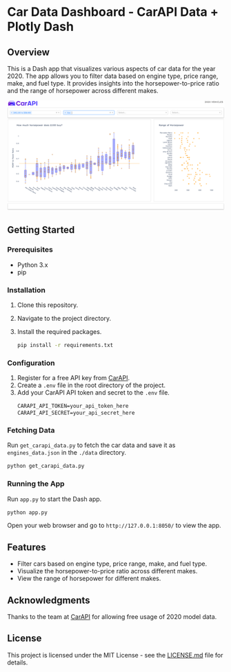 
# Car Data Dashboard - CarAPI Data + Plotly Dash

## Overview

This is a Dash app that visualizes various aspects of car data for the year 2020. The app allows you to filter data based on engine type, price range, make, and fuel type. It provides insights into the horsepower-to-price ratio and the range of horsepower across different makes.

![Dashboard Screenshot](/artifacts/dashboard.png)

## Getting Started

### Prerequisites

- Python 3.x
- pip

### Installation

1. Clone this repository.

2. Navigate to the project directory.

3. Install the required packages.
   ```bash
   pip install -r requirements.txt
   ```

### Configuration

1. Register for a free API key from [CarAPI](https://carapi.app/register).
2. Create a `.env` file in the root directory of the project.
3. Add your CarAPI API token and secret to the `.env` file.
   ```env
   CARAPI_API_TOKEN=your_api_token_here
   CARAPI_API_SECRET=your_api_secret_here
   ```

### Fetching Data

Run `get_carapi_data.py` to fetch the car data and save it as `engines_data.json` in the `./data` directory.

```bash
python get_carapi_data.py
```

### Running the App

Run `app.py` to start the Dash app.

```bash
python app.py
```

Open your web browser and go to `http://127.0.0.1:8050/` to view the app.

## Features

- Filter cars based on engine type, price range, make, and fuel type.
- Visualize the horsepower-to-price ratio across different makes.
- View the range of horsepower for different makes.

## Acknowledgments

Thanks to the team at [CarAPI](https://carapi.app/api) for allowing free usage of 2020 model data.

## License

This project is licensed under the MIT License - see the [LICENSE.md](LICENSE.md) file for details.
